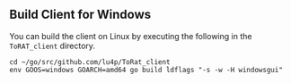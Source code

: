 ## Build Client for Windows
You can build the client on Linux by executing the following in the ```ToRAT_client``` directory.
```
cd ~/go/src/github.com/lu4p/ToRat_client
env GOOS=windows GOARCH=amd64 go build ldflags "-s -w -H windowsgui"
```
